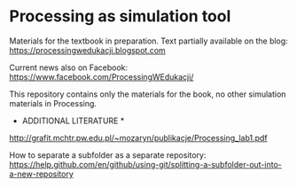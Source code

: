 # Processing as simulation tool

Materials for the textbook in preparation. 
Text partially available on the blog: 
https://processingwedukacji.blogspot.com

Current news also on Facebook: 
https://www.facebook.com/ProcessingWEdukacji/

This repository contains only the materials for the book, no other simulation materials in Processing.

* ADDITIONAL LITERATURE *

http://grafit.mchtr.pw.edu.pl/~mozaryn/publikacje/Processing_lab1.pdf

How to separate a subfolder as a separate repository:
https://help.github.com/en/github/using-git/splitting-a-subfolder-out-into-a-new-repository


